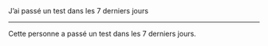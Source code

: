<!---->J’ai passé un test dans les 7 derniers jours

---

<!---->Cette personne a passé un test dans les 7 derniers jours.

